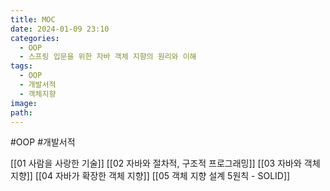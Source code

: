 ```yaml
---
title: MOC
date: 2024-01-09 23:10
categories:
  - OOP
  - 스프링 입문을 위한 자바 객체 지향의 원리와 이해
tags:
  - OOP
  - 개발서적
  - 객체지향
image: 
path:
---
```

#OOP #개발서적 

[[01 사람을 사랑한 기술]]
[[02 자바와 절차적, 구조적 프로그래밍]]
[[03 자바와 객체 지향]]
[[04 자바가 확장한 객체 지향]]
[[05 객체 지향 설계 5원칙 - SOLID]]